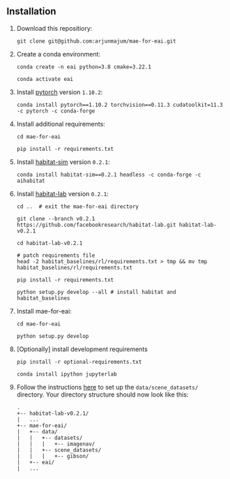 ## Installation
1. Download this repositiory:
   ```
   git clone git@github.com:arjunmajum/mae-for-eai.git
   ```

1. Create a conda environment:
   ```
   conda create -n eai python=3.8 cmake=3.22.1
   ```
   ```
   conda activate eai
   ```

1. Install [pytorch](https://pytorch.org/) version `1.10.2`:
   ```
   conda install pytorch==1.10.2 torchvision==0.11.3 cudatoolkit=11.3 -c pytorch -c conda-forge
   ```

1. Install additional requirements:
   ```
   cd mae-for-eai
   ```
   ```
   pip install -r requirements.txt
   ```


1. Install [habitat-sim](https://github.com/facebookresearch/habitat-sim/tree/v0.2.1) version `0.2.1`:
   ```
   conda install habitat-sim==0.2.1 headless -c conda-forge -c aihabitat
   ```

1. Install [habitat-lab](https://github.com/facebookresearch/habitat-lab/tree/v0.2.1) version `0.2.1`:
   ```
   cd ..  # exit the mae-for-eai directory
   ```
   ```
   git clone --branch v0.2.1 https://github.com/facebookresearch/habitat-lab.git habitat-lab-v0.2.1
   ```
   ```
   cd habitat-lab-v0.2.1
   ```
   ```
   # patch requirements file
   head -2 habitat_baselines/rl/requirements.txt > tmp && mv tmp habitat_baselines/rl/requirements.txt
   ```
   ```
   pip install -r requirements.txt
   ```
   ```
   python setup.py develop --all # install habitat and habitat_baselines
   ```

1. Install mae-for-eai:

   ```
   cd mae-for-eai
   ```
   ```
   python setup.py develop
   ```

1. [Optionally] install development requirements
   ```
   pip install -r optional-requirements.txt
   ```
   ```
   conda install ipython jupyterlab
   ```

1. Follow the instructions [here](https://github.com/facebookresearch/habitat-lab#data) to set up the `data/scene_datasets/` directory. Your directory structure should now look like this:
   ```
   .
   +-- habitat-lab-v0.2.1/
   |   ...
   +-- mae-for-eai/
   |   +-- data/
   |   |   +-- datasets/
   |   |   |   +-- imagenav/
   |   |   +-- scene_datasets/
   |   |   |   +-- gibson/
   |   +-- eai/
   |   ...
   ```

